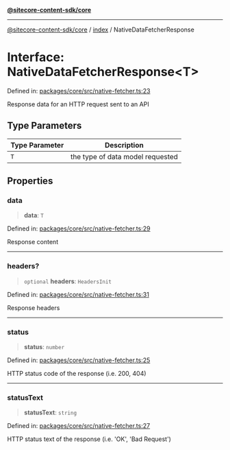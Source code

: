 [**@sitecore-content-sdk/core**](../../README.md)

***

[@sitecore-content-sdk/core](../../README.md) / [index](../README.md) / NativeDataFetcherResponse

# Interface: NativeDataFetcherResponse\<T\>

Defined in: [packages/core/src/native-fetcher.ts:23](https://github.com/Sitecore/xmc-jss-dev/blob/3310bf85cd80a18385c6608a4a61e0c1446ff89e/packages/core/src/native-fetcher.ts#L23)

Response data for an HTTP request sent to an API

## Type Parameters

| Type Parameter | Description |
| ------ | ------ |
| `T` | the type of data model requested |

## Properties

### data

> **data**: `T`

Defined in: [packages/core/src/native-fetcher.ts:29](https://github.com/Sitecore/xmc-jss-dev/blob/3310bf85cd80a18385c6608a4a61e0c1446ff89e/packages/core/src/native-fetcher.ts#L29)

Response content

***

### headers?

> `optional` **headers**: `HeadersInit`

Defined in: [packages/core/src/native-fetcher.ts:31](https://github.com/Sitecore/xmc-jss-dev/blob/3310bf85cd80a18385c6608a4a61e0c1446ff89e/packages/core/src/native-fetcher.ts#L31)

Response headers

***

### status

> **status**: `number`

Defined in: [packages/core/src/native-fetcher.ts:25](https://github.com/Sitecore/xmc-jss-dev/blob/3310bf85cd80a18385c6608a4a61e0c1446ff89e/packages/core/src/native-fetcher.ts#L25)

HTTP status code of the response (i.e. 200, 404)

***

### statusText

> **statusText**: `string`

Defined in: [packages/core/src/native-fetcher.ts:27](https://github.com/Sitecore/xmc-jss-dev/blob/3310bf85cd80a18385c6608a4a61e0c1446ff89e/packages/core/src/native-fetcher.ts#L27)

HTTP status text of the response (i.e. 'OK', 'Bad Request')
